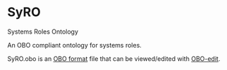 # SyRO
Systems Roles Ontology

An OBO compliant ontology for systems roles.

SyRO.obo is an [OBO format](http://geneontology.org/faq/what-obo-file-format) file that can be viewed/edited with [OBO-edit](http://oboedit.org/).
